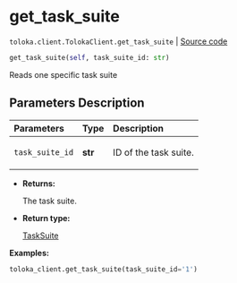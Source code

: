 # get_task_suite
`toloka.client.TolokaClient.get_task_suite` | [Source code](https://github.com/Toloka/toloka-kit/blob/v0.1.24/src/client/__init__.py#L44)

```python
get_task_suite(self, task_suite_id: str)
```

Reads one specific task suite

## Parameters Description

| Parameters | Type | Description |
| :----------| :----| :-----------|
`task_suite_id`|**str**|<p>ID of the task suite.</p>

* **Returns:**

  The task suite.

* **Return type:**

  [TaskSuite](toloka.client.task_suite.TaskSuite.md)

**Examples:**

```python
toloka_client.get_task_suite(task_suite_id='1')
```
